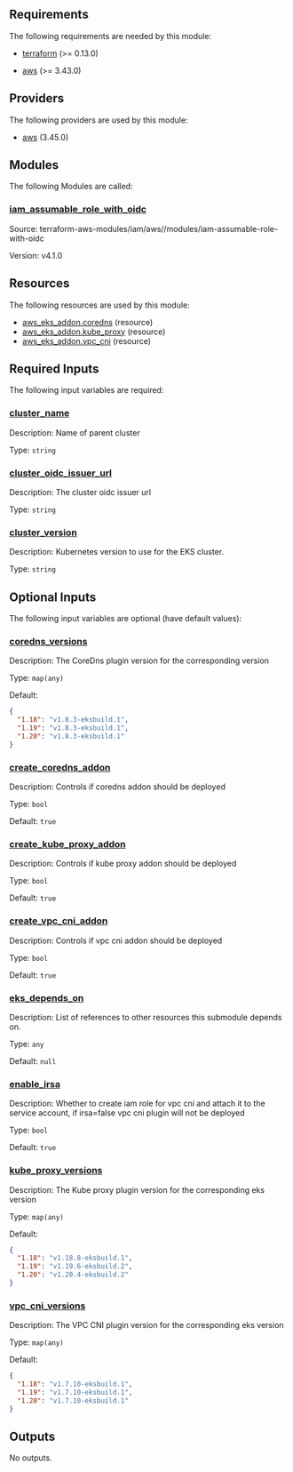 ## Requirements

The following requirements are needed by this module:

- <a name="requirement_terraform"></a> [terraform](#requirement\_terraform) (>= 0.13.0)

- <a name="requirement_aws"></a> [aws](#requirement\_aws) (>= 3.43.0)

## Providers

The following providers are used by this module:

- <a name="provider_aws"></a> [aws](#provider\_aws) (3.45.0)

## Modules

The following Modules are called:

### <a name="module_iam_assumable_role_with_oidc"></a> [iam\_assumable\_role\_with\_oidc](#module\_iam\_assumable\_role\_with\_oidc)

Source: terraform-aws-modules/iam/aws//modules/iam-assumable-role-with-oidc

Version: v4.1.0

## Resources

The following resources are used by this module:

- [aws_eks_addon.coredns](https://registry.terraform.io/providers/hashicorp/aws/latest/docs/resources/eks_addon) (resource)
- [aws_eks_addon.kube_proxy](https://registry.terraform.io/providers/hashicorp/aws/latest/docs/resources/eks_addon) (resource)
- [aws_eks_addon.vpc_cni](https://registry.terraform.io/providers/hashicorp/aws/latest/docs/resources/eks_addon) (resource)

## Required Inputs

The following input variables are required:

### <a name="input_cluster_name"></a> [cluster\_name](#input\_cluster\_name)

Description: Name of parent cluster

Type: `string`

### <a name="input_cluster_oidc_issuer_url"></a> [cluster\_oidc\_issuer\_url](#input\_cluster\_oidc\_issuer\_url)

Description: The cluster oidc issuer url

Type: `string`

### <a name="input_cluster_version"></a> [cluster\_version](#input\_cluster\_version)

Description: Kubernetes version to use for the EKS cluster.

Type: `string`

## Optional Inputs

The following input variables are optional (have default values):

### <a name="input_coredns_versions"></a> [coredns\_versions](#input\_coredns\_versions)

Description: The CoreDns plugin version for the corresponding version

Type: `map(any)`

Default:

```json
{
  "1.18": "v1.8.3-eksbuild.1",
  "1.19": "v1.8.3-eksbuild.1",
  "1.20": "v1.8.3-eksbuild.1"
}
```

### <a name="input_create_coredns_addon"></a> [create\_coredns\_addon](#input\_create\_coredns\_addon)

Description: Controls if coredns addon should be deployed

Type: `bool`

Default: `true`

### <a name="input_create_kube_proxy_addon"></a> [create\_kube\_proxy\_addon](#input\_create\_kube\_proxy\_addon)

Description: Controls if kube proxy addon should be deployed

Type: `bool`

Default: `true`

### <a name="input_create_vpc_cni_addon"></a> [create\_vpc\_cni\_addon](#input\_create\_vpc\_cni\_addon)

Description: Controls if vpc cni addon should be deployed

Type: `bool`

Default: `true`

### <a name="input_eks_depends_on"></a> [eks\_depends\_on](#input\_eks\_depends\_on)

Description: List of references to other resources this submodule depends on.

Type: `any`

Default: `null`

### <a name="input_enable_irsa"></a> [enable\_irsa](#input\_enable\_irsa)

Description: Whether to create iam role for vpc cni and attach it to the service account, if irsa=false vpc cni plugin will not be deployed

Type: `bool`

Default: `true`

### <a name="input_kube_proxy_versions"></a> [kube\_proxy\_versions](#input\_kube\_proxy\_versions)

Description: The Kube proxy plugin version for the corresponding eks version

Type: `map(any)`

Default:

```json
{
  "1.18": "v1.18.8-eksbuild.1",
  "1.19": "v1.19.6-eksbuild.2",
  "1.20": "v1.20.4-eksbuild.2"
}
```

### <a name="input_vpc_cni_versions"></a> [vpc\_cni\_versions](#input\_vpc\_cni\_versions)

Description: The VPC CNI plugin version for the corresponding eks version

Type: `map(any)`

Default:

```json
{
  "1.18": "v1.7.10-eksbuild.1",
  "1.19": "v1.7.10-eksbuild.1",
  "1.20": "v1.7.10-eksbuild.1"
}
```

## Outputs

No outputs.
